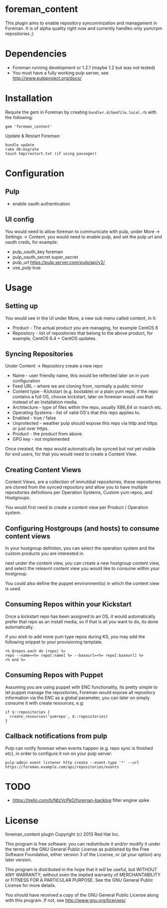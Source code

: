 # foreman\_content

This plugin aims to enable repository synconrinzation and managament in Foreman. It is of alpha quality
right now and currently handles only yum/rpm repositories ;)

# Dependencies

* Foreman running development or 1.2.1 (maybe 1.2 but was not tested)
* You must have a fully working pulp server, see http://www.pulpproject.org/docs/


# Installation

Require the gem in Foreman by creating `bundler.d/Gemfile.local.rb` with the
following:

```
gem 'foreman_content'
```

Update & Restart Foreman:
```
bundle update
rake db:migrate
touch tmp/restart.txt (if using passeger)
```

# Configuration

## Pulp
* enable oauth authentication

## UI config

You would need to allow foreman to communicate with pulp, under More ->
Settings -> Content, you would need to enable pulp, and set the pulp url and
oauth creds, for example:

  * pulp_oauth_key  foreman
  * pulp_oauth_secret super_secret
  * pulp_url  https://pulp.server.com/pulp/api/v2/
  * use_pulp  true

# Usage

## Setting up

You would see in the UI under More, a new sub menu called content, in it:

* Product    - The actual product you are managing, for example CentOS 6
* Repository - list of repositories that belong to the above product, for
example, CentOS 6.4 + CentOS updates.

## Syncing Repositories

Under Content -> Repository create a new repo

* Name - user friendly name, this would be reflected later on in yum configuration
* Feed URL - where we are cloning from, normally a public mirror
* Content type - Kickstart (e.g. bootable) or a plain yum repo, if the repo
contains a full OS, choose kickstart, later on foreman would use that instead
of an Installation media.
* Architecture - type of files within the repo, usually X86_64 or noarch etc.
* Operating Systems - list of valid OS's that this repo applies to.
* Enabled - true / false
* Unprotected - weather pulp should expose this repo via http and https or just
  over https.
* Product - the product from above.
* GPG key - not implemented

Once created, the repo would automatically be synced but not yet visible for
end users, for that you would need to create a Content View.

## Creating Content Views

Content Views, are a collection of immutibal repositories, these repositories
are cloned from the synced repository and allow you to have multiple
repositories definitions per Operation Systems, Custom yum repos, and
Hostgroups.

You would first need to create a content view per Product / Operation system.

## Configuring Hostgroups (and hosts) to consume content views

In your hostgroup definiton, you can select the operation system and the custom
products you are interested in.

next under the content view, you can create a new hostgroup content view, and
select the releavnt content view you would like to consume within your hostgroup.

You could also define the puppet environment(s) in which the content view is
used.

## Consuming Repos within your Kickstart

Once a kickstart repo has been assigned to an OS, it would automatically prefer
that repo as an install media, so if that is all you want to do, its done
automatically.

if you wish to add more yum type repos during KS, you may add the following
snippet to your provisioning template.

```erb
<% @repos.each do |repo| %>
repo --name=<%= repo[:name] %> --baseurl=<%= repo[:baseurl] %>
<% end %>
```

## Consuming Repos with Puppet

Assuming you are using puppet with ENC functionality, its pretty simple to
let puppet manage the repositories, Foreman would expose all repository
information via the ENC as a global parameter, you can later on simply consume
it with create resources, e.g:

```puppet
if $::repositories {
  create_resources('yumrepo', $::repositories)
}
```

## Callback notifications from pulp

Pulp can notify foreman when events happen (e.g. repo sync is finished etc), in
order to configure it run on your pulp server:

```
pulp-admin event listener http create --event-type '*' --url https://foreman.example.com/api/repositories/events
```

# TODO

* https://trello.com/b/NtzVcPkD/foreman-backlog
filter engine spike

# License

foreman_content plugin
Copyright (c) 2013 Red Hat Inc.

This program is free software: you can redistribute it and/or modify
it under the terms of the GNU General Public License as published by
the Free Software Foundation, either version 3 of the License, or
(at your option) any later version.

This program is distributed in the hope that it will be useful,
but WITHOUT ANY WARRANTY; without even the implied warranty of
MERCHANTABILITY or FITNESS FOR A PARTICULAR PURPOSE.  See the
GNU General Public License for more details.

You should have received a copy of the GNU General Public License
along with this program.  If not, see <http://www.gnu.org/licenses/>.
